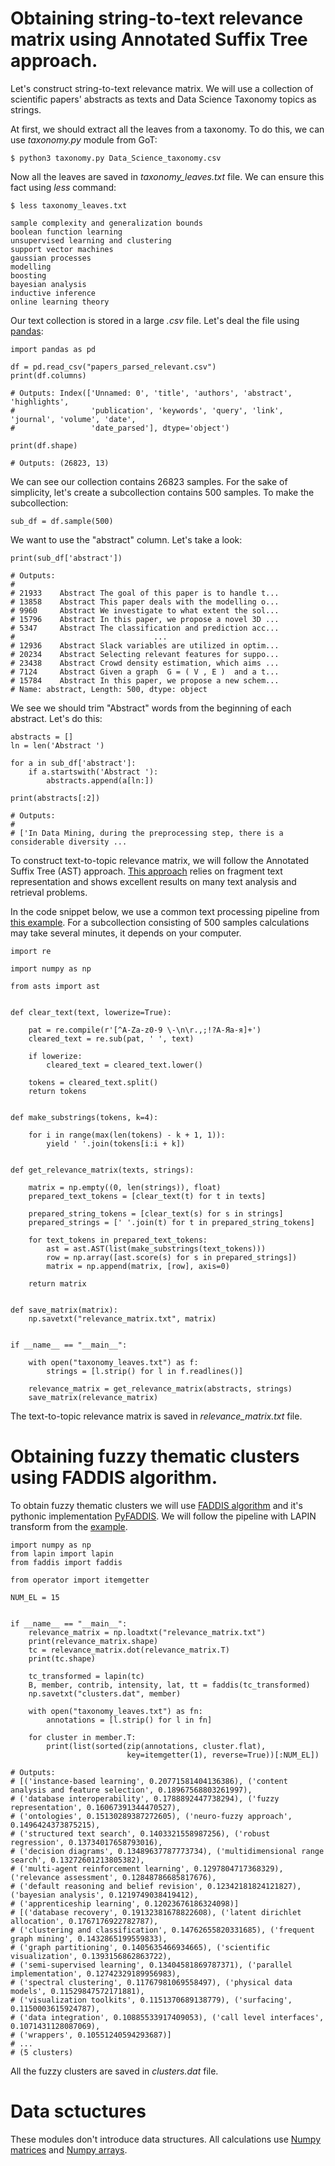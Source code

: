 # Obtaining string-to-text relevance matrix using Annotated Suffix Tree approach.

Let's construct string-to-text relevance matrix. We will use a collection of scientific papers' abstracts as texts and Data Science Taxonomy topics as strings.

At first, we should extract all the leaves from a taxonomy. To do this, we can use _taxonomy.py_ module from GoT:

```
$ python3 taxonomy.py Data_Science_taxonomy.csv
```

Now all the leaves are saved in _taxonomy\_leaves.txt_ file. We can ensure this fact using _less_ command:

```
$ less taxonomy_leaves.txt

sample complexity and generalization bounds
boolean function learning
unsupervised learning and clustering
support vector machines
gaussian processes
modelling
boosting
bayesian analysis
inductive inference
online learning theory
```

Our text collection is stored in a large _.csv_ file. Let's deal the file using [pandas](https://pandas.pydata.org/):

```
import pandas as pd

df = pd.read_csv("papers_parsed_relevant.csv")
print(df.columns)

# Outputs: Index(['Unnamed: 0', 'title', 'authors', 'abstract', 'highlights',
#                 'publication', 'keywords', 'query', 'link', 'journal', 'volume', 'date',
#                 'date_parsed'], dtype='object')

print(df.shape)

# Outputs: (26823, 13)
```

We can see our collection contains 26823 samples. For the sake of simplicity, let's create a subcollection contains 500 samples. To make the subcollection:

```
sub_df = df.sample(500)
```

We want to use the "abstract" column. Let's take a look:

```
print(sub_df['abstract'])

# Outputs:
#
# 21933    Abstract The goal of this paper is to handle t...
# 13858    Abstract This paper deals with the modelling o...
# 9960     Abstract We investigate to what extent the sol...
# 15796    Abstract In this paper, we propose a novel 3D ...
# 5347     Abstract The classification and prediction acc...
#                               ...                        
# 12936    Abstract Slack variables are utilized in optim...
# 20234    Abstract Selecting relevant features for suppo...
# 23438    Abstract Crowd density estimation, which aims ...
# 7124     Abstract Given a graph  G = ( V , E )  and a t...
# 15784    Abstract In this paper, we propose a new schem...
# Name: abstract, Length: 500, dtype: object
```

We see we should trim "Abstract" words from the beginning of each abstract. Let's do this:

```
abstracts = []
ln = len('Abstract ')

for a in sub_df['abstract']:
    if a.startswith('Abstract '):
        abstracts.append(a[ln:])

print(abstracts[:2])

# Outputs:
#
# ['In Data Mining, during the preprocessing step, there is a considerable diversity ... 
```

To construct text-to-topic relevance matrix, we will follow the Annotated Suffix Tree (AST) approach. [This approach](https://bijournal.hse.ru/en/2012--3(21)/63370530.html) relies on fragment text representation and shows excellent results on many text analysis and retrieval problems.

In the code snippet below, we use a common text processing pipeline from [this example](https://github.com/dmitsf/AST-text-analysis/blob/master/examples/relevances.py). For a subcollection consisting of 500 samples calculations may take several minutes, it depends on your computer.

```
import re

import numpy as np

from asts import ast


def clear_text(text, lowerize=True):

    pat = re.compile(r'[^A-Za-z0-9 \-\n\r.,;!?А-Яа-я]+')
    cleared_text = re.sub(pat, ' ', text)

    if lowerize:
        cleared_text = cleared_text.lower()

    tokens = cleared_text.split()
    return tokens


def make_substrings(tokens, k=4):

    for i in range(max(len(tokens) - k + 1, 1)):
        yield ' '.join(tokens[i:i + k])


def get_relevance_matrix(texts, strings):

    matrix = np.empty((0, len(strings)), float)
    prepared_text_tokens = [clear_text(t) for t in texts]

    prepared_string_tokens = [clear_text(s) for s in strings]
    prepared_strings = [' '.join(t) for t in prepared_string_tokens]

    for text_tokens in prepared_text_tokens:
        ast = ast.AST(list(make_substrings(text_tokens)))
        row = np.array([ast.score(s) for s in prepared_strings])
        matrix = np.append(matrix, [row], axis=0)

    return matrix


def save_matrix(matrix):
    np.savetxt("relevance_matrix.txt", matrix)


if __name__ == "__main__":

    with open("taxonomy_leaves.txt") as f:
        strings = [l.strip() for l in f.readlines()]

    relevance_matrix = get_relevance_matrix(abstracts, strings)
    save_matrix(relevance_matrix)

```

The text-to-topic relevance matrix is saved in _relevance_matrix.txt_ file.

# Obtaining fuzzy thematic clusters using FADDIS algorithm.

To obtain fuzzy thematic clusters we will use [FADDIS algorithm](https://www.sciencedirect.com/science/article/pii/S0020025511004592) and it's pythonic implementation [PyFADDIS](https://github.com/dmitsf/PyFADDIS). We will follow the pipeline with LAPIN transform from the [example](https://github.com/dmitsf/PyFADDIS/blob/master/example_clustering.py).

```
import numpy as np
from lapin import lapin
from faddis import faddis

from operator import itemgetter

NUM_EL = 15


if __name__ == "__main__":
    relevance_matrix = np.loadtxt("relevance_matrix.txt")
    print(relevance_matrix.shape)
    tc = relevance_matrix.dot(relevance_matrix.T)
    print(tc.shape)

    tc_transformed = lapin(tc)
    B, member, contrib, intensity, lat, tt = faddis(tc_transformed)
    np.savetxt("clusters.dat", member)

    with open("taxonomy_leaves.txt") as fn:
        annotations = [l.strip() for l in fn]

    for cluster in member.T:
        print(list(sorted(zip(annotations, cluster.flat),
                          key=itemgetter(1), reverse=True))[:NUM_EL])
                          
# Outputs:
# [('instance-based learning', 0.20771581404136386), ('content analysis and feature selection', 0.18967568803261997), 
# ('database interoperability', 0.1788892447738294), ('fuzzy representation', 0.16067391344470527),
# ('ontologies', 0.15130289387272605), ('neuro-fuzzy approach', 0.1496424373875215),
# ('structured text search', 0.1403321558987256), ('robust regression', 0.13734017658793016),
# ('decision diagrams', 0.13489637787773734), ('multidimensional range search', 0.13272601213805382),
# ('multi-agent reinforcement learning', 0.1297804717368329), ('relevance assessment', 0.12848786685817676),
# ('default reasoning and belief revision', 0.12342181824121827), ('bayesian analysis', 0.1219749038419412),
# ('apprenticeship learning', 0.12023676186324098)]
# [('database recovery', 0.19132381678822608), ('latent dirichlet allocation', 0.1767176922782787),
# ('clustering and classification', 0.14762655820331685), ('frequent graph mining', 0.1432865199559833),
# ('graph partitioning', 0.1405635466934665), ('scientific visualization', 0.1393156862863722),
# ('semi-supervised learning', 0.13404581869787371), ('parallel implementation', 0.12742329189956983),
# ('spectral clustering', 0.11767981069558497), ('physical data models', 0.11529847572171881),
# ('visualization toolkits', 0.1151370689138779), ('surfacing', 0.1150003615924787),
# ('data integration', 0.10885533917409053), ('call level interfaces', 0.1071431128087069),
# ('wrappers', 0.10551240594293687)]
# ...
# (5 clusters)
```

All the fuzzy clusters are saved in _clusters.dat_ file.

# Data sctuctures

These modules don't introduce data structures. All calculations use [Numpy matrices](https://numpy.org/doc/stable/reference/generated/numpy.matrix.html) and [Numpy arrays](https://numpy.org/doc/stable/reference/generated/numpy.array.html).
